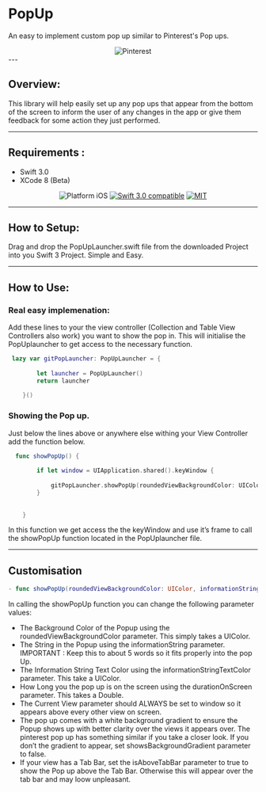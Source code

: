# PopUp

An easy to implement custom pop up similar to Pinterest's Pop ups. 
<div align="center">
<img src="Pinterest.png" alt="Pinterest"/>
</div>
---

##  Overview:

This library will help easily set up any pop ups that appear from the bottom of the screen to inform the user of any changes in the app or give them feedback for some action they just performed. 

---

##  Requirements :

- Swift 3.0
- XCode 8 (Beta)

<p align="center">
<img src="https://img.shields.io/badge/platform-iOS-blue.svg?style=flat" alt="Platform iOS" />
<a href="https://developer.apple.com/swift"><img src="https://img.shields.io/badge/Swift_3.0-compatible-4BC51D.svg?style=flat" alt="Swift 3.0 compatible" /></a>
<a href="http://mit-license.org"><img src="https://img.shields.io/badge/license-MIT-blue.svg?style=flat" alt="MIT" /></a>


---

##  How to Setup:

Drag and drop the PopUpLauncher.swift file from the downloaded Project into you Swift 3 Project. Simple and Easy.

---

##  How to Use:

### Real easy implemenation:

Add these lines to your the view controller (Collection and Table View  Controllers also work) you want to show the pop in. This will initialise the PopUplauncher to get access to the necessary function.

```swift
 lazy var gitPopLauncher: PopUpLauncher = {
    
        let launcher = PopUpLauncher()
        return launcher
    
    }()

```

### Showing the Pop up.
Just below the lines above or anywhere else withing your View Controller add the function below. 

```swift
  func showPopUp() {
    
        if let window = UIApplication.shared().keyWindow {
    
            gitPopLauncher.showPopUp(roundedViewBackgroundColor: UIColor(red: 60.0/255.0, green:  80.0/255.0 ,blue: 82.0/255.0, alpha: 1.0), informationString: "Oh Hi there.", informationStringTextColor: UIColor.white(), durationOnScreen: 4.5, currentView: window, showsBackgroundGradient: true, isAboveTabBar: false)
        }
        
        
    }

```

In this function we get access the the keyWindow  and use it’s frame to call the showPopUp function located in the PopUplauncher file.  


---

##  Customisation

```swift
- func showPopUp(roundedViewBackgroundColor: UIColor, informationString : String, informationStringTextColor: UIColor, durationOnScreen: Double, currentView: UIView, showsBackgroundGradient: Bool, isAboveTabBar: Bool)

```


In calling the showPopUp function you can change the following parameter values: 

* The Background Color of the Popup using the roundedViewBackgroundColor parameter. This simply takes a UIColor. 
* The String in the Popup using the informationString parameter. IMPORTANT : Keep this to about 5 words so it fits properly into the pop Up. 
* The Information String Text Color using the informationStringTextColor parameter. This take a UIColor. 
* How Long you the pop up is on the screen using the durationOnScreen parameter. This takes a Double. 
* The Current View parameter should ALWAYS be set to window so it appears above every other view on screen. 
* The pop up comes with a white background gradient to ensure the Popup shows up with better clarity over the views it appears over. The pinterest pop up has something similar if you take a closer look. If you don’t the gradient to appear, set showsBackgroundGradient parameter to false. 
* If your view has a Tab Bar, set the isAboveTabBar parameter to true to show the Pop up above the Tab Bar. Otherwise this will appear over the tab bar and may loow unpleasant.




